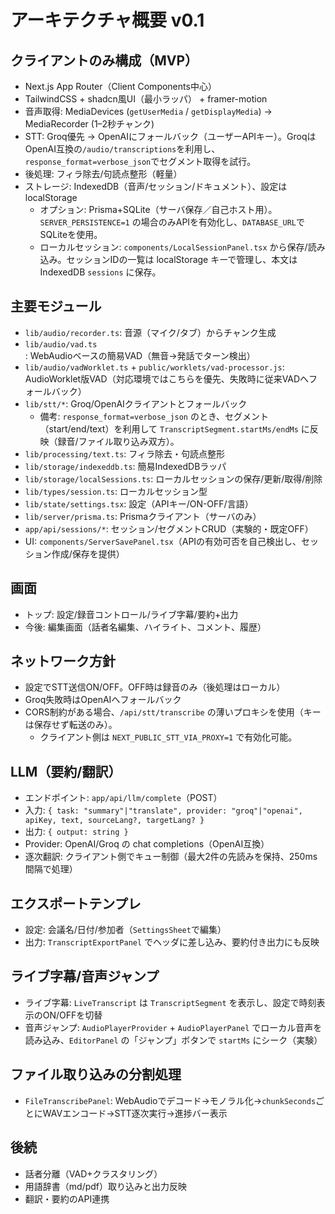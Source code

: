 # アーキテクチャ概要 v0.1

## クライアントのみ構成（MVP）
- Next.js App Router（Client Components中心）
- TailwindCSS + shadcn風UI（最小ラッパ） + framer-motion
- 音声取得: MediaDevices (`getUserMedia` / `getDisplayMedia`) → MediaRecorder (1–2秒チャンク)
- STT: Groq優先 → OpenAIにフォールバック（ユーザーAPIキー）。GroqはOpenAI互換の`/audio/transcriptions`を利用し、`response_format=verbose_json`でセグメント取得を試行。
- 後処理: フィラ除去/句読点整形（軽量）
- ストレージ: IndexedDB（音声/セッション/ドキュメント）、設定はlocalStorage
  - オプション: Prisma+SQLite（サーバ保存／自己ホスト用）。`SERVER_PERSISTENCE=1` の場合のみAPIを有効化し、`DATABASE_URL`でSQLiteを使用。
  - ローカルセッション: `components/LocalSessionPanel.tsx` から保存/読み込み。セッションIDの一覧は localStorage キーで管理し、本文は IndexedDB `sessions` に保存。

## 主要モジュール
- `lib/audio/recorder.ts`: 音源（マイク/タブ）からチャンク生成
- `lib/audio/vad.ts`: WebAudioベースの簡易VAD（無音→発話でターン検出）
- `lib/audio/vadWorklet.ts` + `public/worklets/vad-processor.js`: AudioWorklet版VAD（対応環境ではこちらを優先、失敗時に従来VADへフォールバック）
- `lib/stt/*`: Groq/OpenAIクライアントとフォールバック
  - 備考: `response_format=verbose_json` のとき、セグメント（start/end/text）を利用して `TranscriptSegment.startMs/endMs` に反映（録音/ファイル取り込み双方）。
- `lib/processing/text.ts`: フィラ除去・句読点整形
- `lib/storage/indexeddb.ts`: 簡易IndexedDBラッパ
- `lib/storage/localSessions.ts`: ローカルセッションの保存/更新/取得/削除
- `lib/types/session.ts`: ローカルセッション型
- `lib/state/settings.tsx`: 設定（APIキー/ON-OFF/言語）
- `lib/server/prisma.ts`: Prismaクライアント（サーバのみ）
- `app/api/sessions/*`: セッション/セグメントCRUD（実験的・既定OFF）
 - UI: `components/ServerSavePanel.tsx`（APIの有効可否を自己検出し、セッション作成/保存を提供）

## 画面
- トップ: 設定/録音コントロール/ライブ字幕/要約+出力
- 今後: 編集画面（話者名編集、ハイライト、コメント、履歴）

## ネットワーク方針
- 設定でSTT送信ON/OFF。OFF時は録音のみ（後処理はローカル）
- Groq失敗時はOpenAIへフォールバック
- CORS制約がある場合、`/api/stt/transcribe` の薄いプロキシを使用（キーは保存せず転送のみ）。
  - クライアント側は `NEXT_PUBLIC_STT_VIA_PROXY=1` で有効化可能。
 
## LLM（要約/翻訳）
- エンドポイント: `app/api/llm/complete`（POST）
- 入力: `{ task: "summary"|"translate", provider: "groq"|"openai", apiKey, text, sourceLang?, targetLang? }`
- 出力: `{ output: string }`
- Provider: OpenAI/Groq の chat completions（OpenAI互換）
- 逐次翻訳: クライアント側でキュー制御（最大2件の先読みを保持、250ms間隔で処理）

## エクスポートテンプレ
- 設定: 会議名/日付/参加者（`SettingsSheet`で編集）
- 出力: `TranscriptExportPanel` でヘッダに差し込み、要約付き出力にも反映

## ライブ字幕/音声ジャンプ
- ライブ字幕: `LiveTranscript` は `TranscriptSegment` を表示し、設定で時刻表示のON/OFFを切替
- 音声ジャンプ: `AudioPlayerProvider` + `AudioPlayerPanel` でローカル音声を読み込み、`EditorPanel` の「ジャンプ」ボタンで `startMs` にシーク（実験）

## ファイル取り込みの分割処理
- `FileTranscribePanel`: WebAudioでデコード→モノラル化→`chunkSeconds`ごとにWAVエンコード→STT逐次実行→進捗バー表示

## 後続
- 話者分離（VAD+クラスタリング）
- 用語辞書（md/pdf）取り込みと出力反映
- 翻訳・要約のAPI連携
